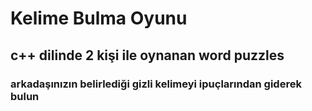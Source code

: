 <h1>Kelime Bulma Oyunu</h1>
<h2>c++ dilinde 2 kişi ile oynanan word puzzles </h2>
<h3>arkadaşınızın belirlediği gizli kelimeyi ipuçlarından giderek bulun</h3>
